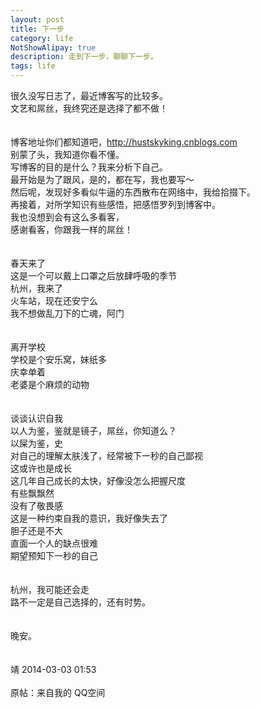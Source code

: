 ```yaml
---
layout: post
title: 下一步
category: life
NotShowAlipay: true
description: 走到下一步，聊聊下一步。
tags: life
---
```


<p>很久没写日志了，最近博客写的比较多。<br/>文艺和屌丝，我终究还是选择了都不做！<br/><br/><br/>博客地址你们都知道吧，<a href="http://hustskyking.cnblogs.com" target="_blank">http://hustskyking.cnblogs.com</a><br/>别蒙了头，我知道你看不懂。<br/>写博客的目的是什么？我来分析下自己。<br/>最开始是为了跟风，是的，都在写，我也要写～<br/>然后呢，发现好多看似牛逼的东西散布在网络中，我给拾掇下。<br/>再接着，对所学知识有些感悟，把感悟罗列到博客中。<br/>我也没想到会有这么多看客，<br/>感谢看客，你跟我一样的屌丝！<br/><br/><br/>春天来了<br/>这是一个可以戴上口罩之后放肆呼吸的季节<br/>杭州，我来了<br/>火车站，现在还安宁么<br/>我不想做乱刀下的亡魂，阿门<br/><br/><br/>离开学校<br/>学校是个安乐窝，妹纸多<br/>庆幸单着<br/>老婆是个麻烦的动物<br/><br/><br/>谈谈认识自我<br/>以人为鉴，鉴就是镜子，屌丝，你知道么？<br/>以屎为鉴，史<br/>对自己的理解太肤浅了，经常被下一秒的自己鄙视<br/>这或许也是成长<br/>这几年自己成长的太快，好像没怎么把握尺度<br/>有些飘飘然<br/>没有了敬畏感<br/>这是一种约束自我的意识，我好像失去了<br/>胆子还是不大<br/>直面一个人的缺点很难<br/>期望预知下一秒的自己<br/><br/><br/>杭州，我可能还会走<br/>路不一定是自己选择的，还有时势。<br/><br/><br/>晚安。<br/><br/><br/>靖 2014-03-03 01:53<br /></br />原帖：来自我的 QQ空间</p>